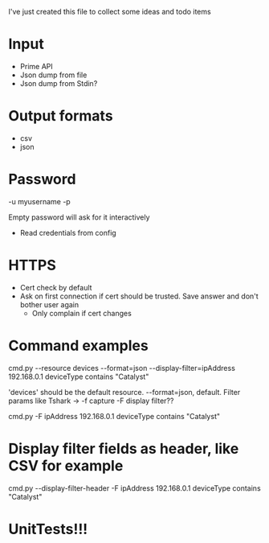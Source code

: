I've just created this file to collect some ideas and todo items

# Input
* Prime API
* Json dump from file
* Json dump from Stdin?

# Output formats
* csv
* json


# Password

-u myusername -p

Empty password will ask for it interactively

* Read credentials from config


# HTTPS
* Cert check by default
* Ask on first connection if cert should be trusted. Save answer and don't bother user again
  - Only complain if cert changes

# Command examples

cmd.py --resource devices --format=json --display-filter=ipAddress 192.168.0.1 deviceType contains "Catalyst"

'devices' should be the default resource. --format=json, default. Filter params like Tshark -> -f capture -F display filter??

cmd.py -F ipAddress 192.168.0.1 deviceType contains "Catalyst"

# Display filter fields as header, like CSV for example
cmd.py --display-filter-header -F ipAddress 192.168.0.1 deviceType contains "Catalyst"

# UnitTests!!!
